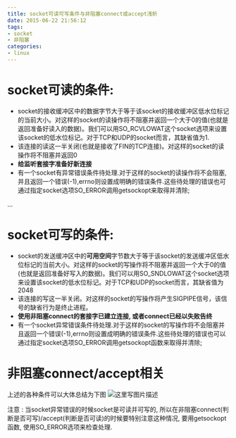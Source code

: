 ```yaml
---
title: socket可读可写条件与非阻塞connect或accept浅析
date: 2015-06-22 21:56:12
tags:
- socket
- 非阻塞
categories:
- linux
---
```



# socket可读的条件:

- socket的接收缓冲区中的数据字节大于等于该socket的接收缓冲区低水位标记的当前大小。对这样的socket的读操作将不阻塞并返回一个大于0的值(也就是返回准备好读入的数据)。我们可以用SO_RCVLOWAT这个socket选项来设置该socket的低水位标记。对于TCP和UDP的socket而言，其缺省值为1.
- 该连接的读这一半关闭(也就是接收了FIN的TCP连接)。对这样的socket的读操作将不阻塞并返回0
- **给监听套接字准备好新连接**
- 有一个socket有异常错误条件待处理.对于这样的socket的读操作将不会阻塞,并且返回一个错误(-1),errno则设置成明确的错误条件.这些待处理的错误也可通过指定socket选项SO_ERROR调用getsockopt来取得并清除;

... <!-- more -->

# socket可写的条件:

- socket的发送缓冲区中的**可用空间**字节数大于等于该socket的发送缓冲区低水位标记的当前大小。对这样的socket的写操作将不阻塞并返回一个大于0的值(也就是返回准备好写入的数据)。我们可以用SO_SNDLOWAT这个socket选项来设置该socket的低水位标记。对于TCP和UDP的socket而言，其缺省值为2048
- 该连接的写这一半关闭。对这样的socket的写操作将产生SIGPIPE信号，该信号的缺省行为是终止进程。
- **使用非阻塞connect的套接字已建立连接, 或者connect已经以失败告终**
- 有一个socket异常错误条件待处理.对于这样的socket的写操作将不会阻塞并且返回一个错误(-1),errno则设置成明确的错误条件.这些待处理的错误也可以通过指定socket选项SO_ERROR调用getsockopt函数来取得并清除;

# 非阻塞connect/accept相关

上述的各种条件可以大体总结为下图
![这里写图片描述](http://img.blog.csdn.net/20170822193729519?watermark/2/text/aHR0cDovL2Jsb2cuY3Nkbi5uZXQvbm9zaXg=/font/5a6L5L2T/fontsize/400/fill/I0JBQkFCMA==/dissolve/70/gravity/SouthEast)

注意 : 当socket异常错误的时候socket是可读并可写的, 所以在非阻塞connect(判断是否可写)/accept(判断是否可读)的时候要特别注意这种情况, 要用getsockopt函数, 使用SO_ERROR选项来检查处理.